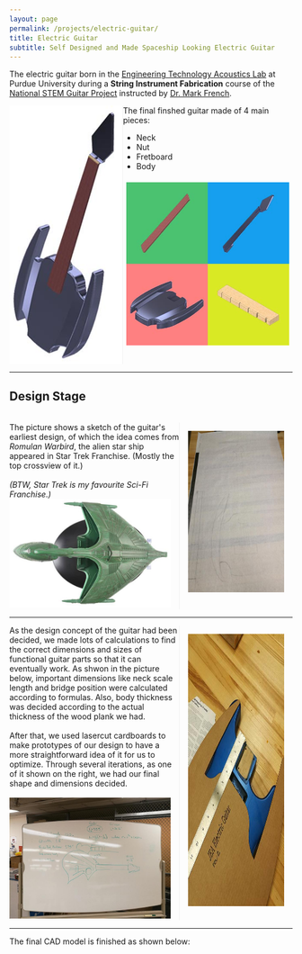 ```yaml
---
layout: page
permalink: /projects/electric-guitar/
title: Electric Guitar
subtitle: Self Designed and Made Spaceship Looking Electric Guitar
---
```


The electric guitar born in the [Engineering Technology Acoustics Lab](https://polytechnic.purdue.edu/facilities/acoustics-lab) at Purdue University during a **String Instrument Fabrication** course of the [National STEM Guitar Project](http://guitarbuilding.website/) instructed by [Dr. Mark French](https://web.ics.purdue.edu/~rmfrench/index.htm).

<div style="display:flex;">
    <div style="flex:40%; border-right:1px solid #f1f1f1;">
        <a href="/img/projects/electric-guitar/Electric-Guitar.jpg"><img src="/img/projects/electric-guitar/Electric-Guitar_Thumbnail.jpg" class = "lazyload" height="100%"></a>
    </div>
    <div style="flex:60%;">
        The final finshed guitar made of 4 main pieces:
        <ul>
            <li>Neck</li>
            <li>Nut</li>
            <li>Fretboard</li>
            <li>Body</li>
        </ul>
        <a href="/img/projects/electric-guitar/Guitar_Four_Parts.jpg"><img src="/img/projects/electric-guitar/Guitar_Four_Parts_Thumbnail.jpg" class = "lazyload" width="96%" style="padding:2%;"></a>
    </div>
</div>

<hr />

## Design Stage

<br/>

<div style="display:flex;">
    <div style="flex:60%;">
        The picture shows a sketch of the guitar's earliest design, of which the idea comes from <i>Romulan Warbird</i>, the alien star ship appeared in Star Trek Franchise. (Mostly the top crossview of it.)
        <br/>
        <br/>
        <i>(BTW, Star Trek is my favourite Sci-Fi Franchise.)</i>
        <br/>
        <a href="/img/projects/electric-guitar/Romulan Warbird.jpg"><img src="/img/projects/electric-guitar/Romulan Warbird.jpg" class = "lazyload" width="95%"></a>
    </div>
    <div style="flex:34%; border-left:1px solid #f1f1f1; padding:3%;">
        <a href="/img/projects/electric-guitar/Earliest Guitar Design.jpg"><img src="/img/projects/electric-guitar/guitar1.jpg" class = "lazyload" height="95%"></a>
    </div>
</div>

<hr />

<div style="display:flex;">
    <div style="flex:60%;">
        As the design concept of the guitar had been decided, we made lots of calculations to find the correct dimensions and sizes of functional guitar parts so that it can eventually work. As shwon in the picture below, important dimensions like neck scale length and bridge position were calculated according to formulas. Also, body thickness was decided according to the actual thickness of the wood plank we had.
        <br/>
        <br/>
        After that, we used lasercut cardboards to make prototypes of our design to have a more straightforward idea of it for us to optimize. Through several iterations, as one of it shown on the right, we had our final shape and dimensions decided.
        <br/>
        <br/>
        <a href="/img/projects/electric-guitar/Design Calculations.jpg"><img src="/img/projects/electric-guitar/guitar3.jpg" class = "lazyload" width="95%"></a>
    </div>
    <div style="flex:34%; border-left:1px solid #f1f1f1; padding:3%;">
        <a href="/img/projects/electric-guitar/Carboard Prototype.jpg"><img src="/img/projects/electric-guitar/guitar2.jpg" class = "lazyload" height="98%"></a>
    </div>
</div>

<hr />

The final CAD model is finished as shown below:

<script src="https://embed.github.com/view/3d/elizhyu/elizhyu.github.io/master/model/electric-guitar/Electric%20Guitar.stl"></script>

